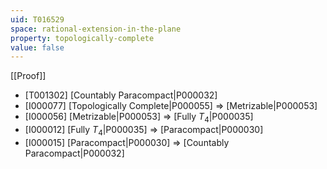 ```yaml
---
uid: T016529
space: rational-extension-in-the-plane
property: topologically-complete
value: false
---
```

[[Proof]]

* [T001302] [Countably Paracompact|P000032]
* [I000077] [Topologically Complete|P000055] => [Metrizable|P000053]
* [I000056] [Metrizable|P000053] => [Fully $T_4$|P000035]
* [I000012] [Fully $T_4$|P000035] => [Paracompact|P000030]
* [I000015] [Paracompact|P000030] => [Countably Paracompact|P000032]

